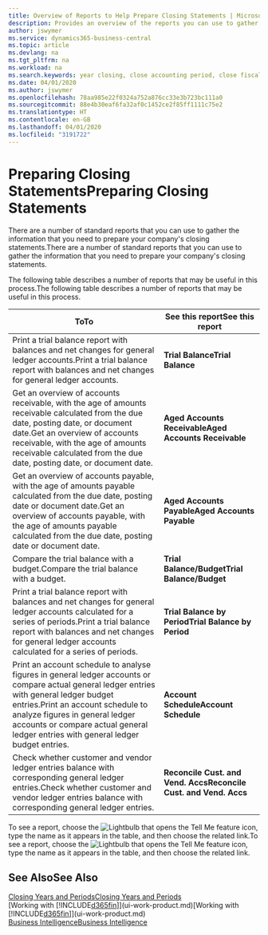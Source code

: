 ```yaml
---
title: Overview of Reports to Help Prepare Closing Statements | Microsoft Docs
description: Provides an overview of the reports you can use to gather information to prepare your company's closing statements when closing the fiscal year.
author: jswymer
ms.service: dynamics365-business-central
ms.topic: article
ms.devlang: na
ms.tgt_pltfrm: na
ms.workload: na
ms.search.keywords: year closing, close accounting period, close fiscal year, aging, creditor payments, vendor payments, assets, liabilities, equity, analysis, reporting, financial report, business intelligence, BI, Power Bi, KPI
ms.date: 04/01/2020
ms.author: jswymer
ms.openlocfilehash: 78aa985e22f0324a752a876cc33e3b723bc111a0
ms.sourcegitcommit: 88e4b30eaf6fa32af0c1452ce2f85ff1111c75e2
ms.translationtype: HT
ms.contentlocale: en-GB
ms.lasthandoff: 04/01/2020
ms.locfileid: "3191722"
---
```

# <a name="preparing-closing-statements"></a><span data-ttu-id="ba245-103">Preparing Closing Statements</span><span class="sxs-lookup"><span data-stu-id="ba245-103">Preparing Closing Statements</span></span>
<span data-ttu-id="ba245-104">There are a number of standard reports that you can use to gather the information that you need to prepare your company's closing statements.</span><span class="sxs-lookup"><span data-stu-id="ba245-104">There are a number of standard reports that you can use to gather the information that you need to prepare your company's closing statements.</span></span>

<span data-ttu-id="ba245-105">The following table describes a number of reports that may be useful in this process.</span><span class="sxs-lookup"><span data-stu-id="ba245-105">The following table describes a number of reports that may be useful in this process.</span></span>  

| <span data-ttu-id="ba245-106">To</span><span class="sxs-lookup"><span data-stu-id="ba245-106">To</span></span> | <span data-ttu-id="ba245-107">See this report</span><span class="sxs-lookup"><span data-stu-id="ba245-107">See this report</span></span> |
| --- | --- |
| <span data-ttu-id="ba245-108">Print a trial balance report with balances and net changes for general ledger accounts.</span><span class="sxs-lookup"><span data-stu-id="ba245-108">Print a trial balance report with balances and net changes for general ledger accounts.</span></span> |<span data-ttu-id="ba245-109">**Trial Balance**</span><span class="sxs-lookup"><span data-stu-id="ba245-109">**Trial Balance**</span></span> |
| <span data-ttu-id="ba245-110">Get an overview of accounts receivable, with the age of amounts receivable calculated from the due date, posting date, or document date.</span><span class="sxs-lookup"><span data-stu-id="ba245-110">Get an overview of accounts receivable, with the age of amounts receivable calculated from the due date, posting date, or document date.</span></span> |<span data-ttu-id="ba245-111">**Aged Accounts Receivable**</span><span class="sxs-lookup"><span data-stu-id="ba245-111">**Aged Accounts Receivable**</span></span> |
| <span data-ttu-id="ba245-112">Get an overview of accounts payable, with the age of amounts payable calculated from the due date, posting date or document date.</span><span class="sxs-lookup"><span data-stu-id="ba245-112">Get an overview of accounts payable, with the age of amounts payable calculated from the due date, posting date or document date.</span></span> |<span data-ttu-id="ba245-113">**Aged Accounts Payable**</span><span class="sxs-lookup"><span data-stu-id="ba245-113">**Aged Accounts Payable**</span></span> |
| <span data-ttu-id="ba245-114">Compare the trial balance with a budget.</span><span class="sxs-lookup"><span data-stu-id="ba245-114">Compare the trial balance with a budget.</span></span> |<span data-ttu-id="ba245-115">**Trial Balance/Budget**</span><span class="sxs-lookup"><span data-stu-id="ba245-115">**Trial Balance/Budget**</span></span> |
| <span data-ttu-id="ba245-116">Print a trial balance report with balances and net changes for general ledger accounts calculated for a series of periods.</span><span class="sxs-lookup"><span data-stu-id="ba245-116">Print a trial balance report with balances and net changes for general ledger accounts calculated for a series of periods.</span></span> |<span data-ttu-id="ba245-117">**Trial Balance by Period**</span><span class="sxs-lookup"><span data-stu-id="ba245-117">**Trial Balance by Period**</span></span> |
| <span data-ttu-id="ba245-118">Print an account schedule to analyse figures in general ledger accounts or compare actual general ledger entries with general ledger budget entries.</span><span class="sxs-lookup"><span data-stu-id="ba245-118">Print an account schedule to analyze figures in general ledger accounts or compare actual general ledger entries with general ledger budget entries.</span></span> |<span data-ttu-id="ba245-119">**Account Schedule**</span><span class="sxs-lookup"><span data-stu-id="ba245-119">**Account Schedule**</span></span> |
| <span data-ttu-id="ba245-120">Check whether customer and vendor ledger entries balance with corresponding general ledger entries.</span><span class="sxs-lookup"><span data-stu-id="ba245-120">Check whether customer and vendor ledger entries balance with corresponding general ledger entries.</span></span> |<span data-ttu-id="ba245-121">**Reconcile Cust. and Vend. Accs**</span><span class="sxs-lookup"><span data-stu-id="ba245-121">**Reconcile Cust. and Vend. Accs**</span></span> |

<span data-ttu-id="ba245-122">To see a report, choose the ![Lightbulb that opens the Tell Me feature](media/ui-search/search_small.png "Tell me what you want to do") icon, type the name as it appears in the table, and then choose the related link.</span><span class="sxs-lookup"><span data-stu-id="ba245-122">To see a report, choose the ![Lightbulb that opens the Tell Me feature](media/ui-search/search_small.png "Tell me what you want to do") icon, type the name as it appears in the table, and then choose the related link.</span></span>

## <a name="see-also"></a><span data-ttu-id="ba245-123">See Also</span><span class="sxs-lookup"><span data-stu-id="ba245-123">See Also</span></span>
[<span data-ttu-id="ba245-124">Closing Years and Periods</span><span class="sxs-lookup"><span data-stu-id="ba245-124">Closing Years and Periods</span></span>](year-close-years-periods.md)  
<span data-ttu-id="ba245-125">[Working with [!INCLUDE[d365fin](includes/d365fin_md.md)]](ui-work-product.md)</span><span class="sxs-lookup"><span data-stu-id="ba245-125">[Working with [!INCLUDE[d365fin](includes/d365fin_md.md)]](ui-work-product.md)</span></span>  
[<span data-ttu-id="ba245-126">Business Intelligence</span><span class="sxs-lookup"><span data-stu-id="ba245-126">Business Intelligence</span></span>](bi.md)
